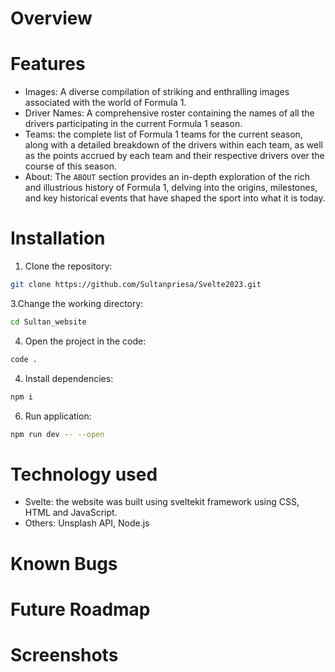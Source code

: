 # Overview


# Features
- Images: A diverse compilation of striking and enthralling images associated with the world of Formula 1.
- Driver Names: A comprehensive roster containing the names of all the drivers participating in the current Formula 1 season.
- Teams:  the complete list of Formula 1 teams for the current season, along with a detailed breakdown of the drivers within each team, as well as the points accrued by each team and their respective drivers over the course of this season.
- About: The `ABOUT` section provides an in-depth exploration of the rich and illustrious history of Formula 1, delving into the origins, milestones, and key historical events that have shaped the sport into what it is today. 


# Installation
1. Clone the repository:
```bash
git clone https://github.com/Sultanpriesa/Svelte2023.git
```
3.Change the working directory:
```bash
cd Sultan_website
```
4. Open the project in the code:
 ```bash
code .
```
4. Install dependencies:
 ```bash
npm i
```
6. Run application:
```bash
npm run dev -- --open
```


# Technology used
- Svelte: the website was built using sveltekit framework using CSS, HTML and JavaScript.
- Others: Unsplash API, Node.js 


# Known Bugs



# Future Roadmap



# Screenshots
